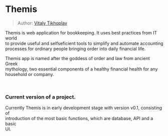 # Themis

> Author: [Vitaly Tikhoplav](https://github.com/tikhoplav)

Themis is web application for bookkeeping. It uses best practices from IT world  
to provide useful and selfseficient tools to simplify and automate accounting
processes for ordinary people bringing order into daily financial life.

Themis app is named after the goddess of order and law from ancient Greek  
mythology, two essential components of a healthy financial health for any  
household or company.

<br/>

### Current version of a project.

Currently Themis is in early development stage with version v0.1, consisting of  
introduction of the most basic functions, which are database, API and a basic  
UI.